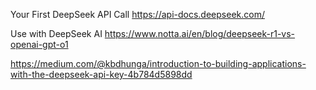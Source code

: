Your First DeepSeek API Call  https://api-docs.deepseek.com/

Use with DeepSeek AI  https://www.notta.ai/en/blog/deepseek-r1-vs-openai-gpt-o1

https://medium.com/@kbdhunga/introduction-to-building-applications-with-the-deepseek-api-key-4b784d5898dd

